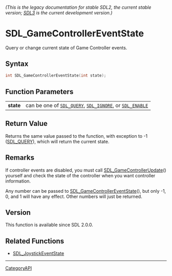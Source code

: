 ###### (This is the legacy documentation for stable SDL2, the current stable version; [SDL3](https://wiki.libsdl.org/SDL3/) is the current development version.)
# SDL_GameControllerEventState

Query or change current state of Game Controller events.

## Syntax

```c
int SDL_GameControllerEventState(int state);

```

## Function Parameters

|               |                                                                                                   |
| ------------- | ------------------------------------------------------------------------------------------------- |
| **state**     | can be one of [`SDL_QUERY`](SDL_QUERY), [`SDL_IGNORE`](SDL_IGNORE), or [`SDL_ENABLE`](SDL_ENABLE) |

## Return Value

Returns the same value passed to the function, with exception to -1
([SDL_QUERY](SDL_QUERY.md)), which will return the current state.

## Remarks

If controller events are disabled, you must call
[SDL_GameControllerUpdate](SDL_GameControllerUpdate.md)() yourself and check
the state of the controller when you want controller information.

Any number can be passed to
[SDL_GameControllerEventState](SDL_GameControllerEventState.md)(), but only
-1, 0, and 1 will have any effect. Other numbers will just be returned.

## Version

This function is available since SDL 2.0.0.

## Related Functions

* [SDL_JoystickEventState](SDL_JoystickEventState.md)

----
[CategoryAPI](CategoryAPI.md)
